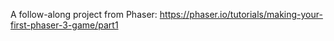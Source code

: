 A follow-along project from Phaser:
https://phaser.io/tutorials/making-your-first-phaser-3-game/part1
